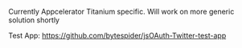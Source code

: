 Currently Appcelerator Titanium specific. Will work on more generic solution shortly

Test App: https://github.com/bytespider/jsOAuth-Twitter-test-app
